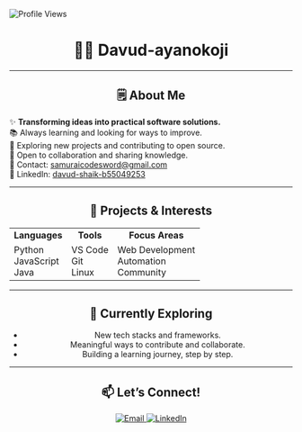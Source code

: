 ![Profile Views](https://komarev.com/ghpvc/?username=Davud-ayanokoji&color=blue)
<div align="center">

# 👨‍💻 Davud-ayanokoji

---

## 🗒️ About Me

</div>

✨ **Transforming ideas into practical software solutions.**  
📚 Always learning and looking for ways to improve.  
🔧 Exploring new projects and contributing to open source.  
🤝 Open to collaboration and sharing knowledge.  
📧 Contact: [samuraicodesword@gmail.com](mailto:samuraicodesword@gmail.com)  
🔗 LinkedIn: [davud-shaik-b55049253](https://www.linkedin.com/in/davud-shaik-b55049253/)

---

<div align="center">

## 🚀 Projects & Interests

<table>
  <tr>
    <td align="center"><b>Languages</b></td>
    <td align="center"><b>Tools</b></td>
    <td align="center"><b>Focus Areas</b></td>
  </tr>
  <tr>
    <td>Python<br>JavaScript<br>Java</td>
    <td>VS Code<br>Git<br>Linux</td>
    <td>Web Development<br>Automation<br>Community</td>
  </tr>
</table>

---

## 🌱 Currently Exploring

- New tech stacks and frameworks.
- Meaningful ways to contribute and collaborate.
- Building a learning journey, step by step.

---

## 📫 Let’s Connect!

<a href="mailto:samuraicodesword@gmail.com">
  <img src="https://img.shields.io/badge/Email-grey?style=flat&logo=gmail" alt="Email" />
</a>
<a href="https://www.linkedin.com/in/davud-shaik-b55049253/">
  <img src="https://img.shields.io/badge/LinkedIn-blue?style=flat&logo=linkedin" alt="LinkedIn" />
</a>

<!-- Add more social/contact badges if available -->
</div>
